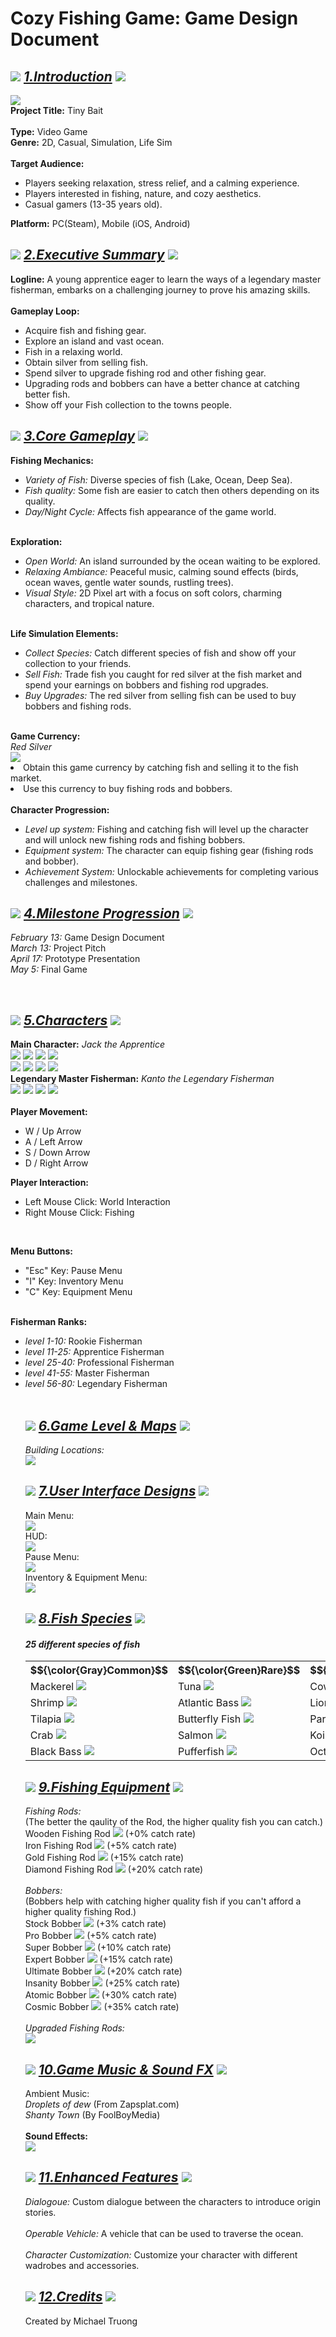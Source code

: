 # Cozy Fishing Game: Game Design Document

<h2 align = left>
<img src = "assets/torch.gif">
<u><i>1.Introduction</i></u> 
<img src = "assets/torch.gif">
</h2>

<p>
<img src = "assets/mm_Title.png">
<br>
<b>Project Title:</b> Tiny Bait
<br>
<br>
<b>Type:</b> Video Game
<br>
<b>Genre:</b> 2D, Casual, Simulation, Life Sim
<br>
<br>
<b>Target Audience:</b> 
<ul>
    <li>Players seeking relaxation, stress relief, and a calming experience.</li>
    <li>Players interested in fishing, nature, and cozy aesthetics.</li>
    <li>Casual gamers (13-35 years old).</li>
</ul>
<b>Platform:</b> PC(Steam), Mobile (iOS, Android)
</p>


<h2 align = left>
<img src = "assets/torch.gif">
<u><i>2.Executive Summary</i></u> 
<img src = "assets/torch.gif">
</h2>


<p>
<b>Logline:</b> A young apprentice eager to learn the ways of a legendary master 
fisherman, embarks on a challenging journey to prove his amazing skills.
<br>
<br>
    <b>Gameplay Loop:</b> 
<br>
<ul>
    <li>Acquire fish and fishing gear.</li>
    <li>Explore an island and vast ocean.</li>
    <li>Fish in a relaxing world.</li>
    <li>Obtain silver from selling fish.</li>
    <li>Spend silver to upgrade fishing rod and other fishing gear.</li>
    <li>Upgrading rods and bobbers can have a better chance at catching better fish.</li>
    <li>Show off your Fish collection to the towns people.</li>
</ul>
</p>


<h2 align = left>
<img src = "assets/torch.gif">
<u><i>3.Core Gameplay</i></u>
<img src = "assets/torch.gif">

</h2>

<p>
<b>Fishing Mechanics:</b>
<ul>
    <li><i>Variety of Fish:</i> Diverse species of fish (Lake, Ocean, Deep Sea).</li>
    <li><i>Fish quality:</i> Some fish are easier to catch then others depending on its quality.</li>
    <li><i>Day/Night Cycle:</i> Affects fish appearance of the game world.</li>
</ul>
<br>
<b>Exploration:</b> 
<ul>
    <li><i>Open World:</i> An island surrounded by the ocean waiting to be explored.</li>
    <li><i>Relaxing Ambiance:</i> Peaceful music, calming sound effects (birds, 
    ocean waves, gentle water sounds, rustling trees).</li>
    <li><i>Visual Style:</i> 2D Pixel art with a focus on soft colors, charming characters, and tropical nature.</li>
</ul>
<br>
<b>Life Simulation Elements:</b>
<ul>
    <li><i>Collect Species:</i> Catch different species of fish and show off your collection to your friends.</li>
    <li><i>Sell Fish:</i> Trade fish you caught for red silver at the fish market and spend your earnings on bobbers and fishing rod upgrades.</li>
    <li><i>Buy Upgrades:</i> The red silver from selling fish can be used to buy bobbers and fishing rods.</li>
</ul>
<br>
<b>Game Currency:</b> 
<br>
<i>Red Silver</i>
<br>
<img src = "assets/Red_Coin.gif">
<li>Obtain this game currency by catching fish and selling it to the fish market.</li>
<li>Use this currency to buy fishing rods and bobbers.</li>
<br>
<b>Character Progression:</b>
<ul>
    <li><i>Level up system:</i> Fishing and catching fish will level up the character and will unlock new fishing rods and fishing bobbers.</li>
    <li><i>Equipment system:</i> The character can equip fishing gear (fishing rods and bobber).
    </li>
    <li><i>Achievement System:</i> Unlockable achievements for completing various challenges and milestones.</li>
</ul>
</p>

<h2 align = left>
<img src = "assets/torch.gif">
<u><i>4.Milestone Progression</i></u>
<img src = "assets/torch.gif">
</h2>

<p>
<i>February 13:</i> Game Design Document
<br>
<i>March 13:</i> Project Pitch
<br>
<i>April 17:</i> Prototype Presentation
<br>
<i>May 5:</i> Final Game
</p>
<br>

<h2 align = left>
<img src = "assets/torch.gif">
<u><i>5.Characters</i></u>
<img src = "assets/torch.gif">
</h2>

<p>
<b>Main Character:</b> <i>Jack the Apprentice</i>
<br>
<img src = "assets/front_Walking_Animation.gif">
<img src = "assets/front_Fishing_Animation.gif">
<img src = "assets/back_Walking_Animation.gif">
<img src = "assets/back_Fishing_Animation.gif">
<br>
<img src = "assets/left_Walking_Animation.gif">
<img src = "assets/left_Fishing_Animation.gif">
<img src = "assets/right_Walking_Animation.gif">
<img src = "assets/right_Fishing_Animation.gif">

<br>
<b>Legendary Master Fisherman:</b> <i>Kanto the Legendary Fisherman</i>
<br>
<img src = "assets/k_Right_Walking_Animation.gif">
<img src = "assets/k_Back_Walking_Animation.gif">
<img src = "assets/k_Front_Walking_Animation.gif">
<img src = "assets/k_Left_Walking_Animation.gif">
<br>
<br>
<b>Player Movement:</b> 
<ul>
    <li>W / Up Arrow</li>
    <li>A / Left Arrow </li>
    <li>S / Down Arrow </li>
    <li>D / Right Arrow </li>
</ul>

<b>Player Interaction:</b> 
<ul>
    <li>Left Mouse Click: World Interaction</li>
    <li>Right Mouse Click: Fishing</li>
</ul>
<br>

<b>Menu Buttons:</b> 
<ul>
    <li>"Esc" Key: Pause Menu</li>
    <li>"I" Key: Inventory Menu</li>
    <li>"C" Key: Equipment Menu</li>
</ul>
<br>
<b>Fisherman Ranks:</b>
<ul>
    <li><i>level 1-10:</i> Rookie Fisherman</li>
    <li><i>level 11-25:</i> Apprentice Fisherman</li>
    <li><i>level 25-40:</i> Professional Fisherman</li>
    <li><i>level 41-55:</i> Master Fisherman</li>
    <li><i>level 56-80:</i> Legendary Fisherman</li>
<br>


<h2 align = left>
<img src = "assets/torch.gif">
<u><i>6.Game Level & Maps</i></u>
<img src = "assets/torch.gif">
</h2>
<p>
<i>Building Locations:</i>
<br>
<img src = "assets/Island_Level_Concept_1_With_location.png">
<br>

</p>

<h2 align = left>
<img src = "assets/torch.gif">
<u><i>7.User Interface Designs</i></u>
<img src = "assets/torch.gif">
</h2>

<p>
Main Menu:
<br>
<img src = "assets/main_Menu_Concept.png">
<br>
HUD:
<br>
<img src = "assets/In_Game_UI_Concept.png">
<br>
Pause Menu:
<br>
<img src = "assets/Pause_Menu.png">
<br>
Inventory & Equipment Menu:
<br>
<img src = "assets/Inventory_Menu_Concept_2.png">







</p>

<h2 align = left>
<img src = "assets/torch.gif">
<u><i>8.Fish Species</i></u>
<img src = "assets/torch.gif">
</h2>

<h4><i>25 different species of fish</i></h4>

<table>
<tr>
<th>$${\color{Gray}Common}$$</th>
<th>$${\color{Green}Rare}$$</th>
<th>$${\color{Blue}Unique}$$</th>
<th>$${\color{Purple}Elite}$$</th>
<th>$${\color{Orange}Mythic}$$</th>
</tr>
<tr>
    <td>Mackerel <img src = "assets/mackeral_Fish.png"></td>
    <td>Tuna <img src = "assets/tuna.png"></td>
    <td>Cow Fish <img src = "assets/cow_Fish.png"></td>
    <td>Clown Fish <img src = "assets/clown_Fish.png"></td>
    <td>Axolotl <img src = "assets/axolotl.png"></td>
</tr>
<tr>
    <td>Shrimp <img src ="assets/shrimp.png"></td>
    <td>Atlantic Bass <img src = "assets/atlantic_Bass.png"></td>
    <td>Lion Fish <img src = "assets/lion_Fish.png"></td>
    <td>Angel Fish <img src = "assets/angel_Fish.png"></td>
    <td>Angler Fish <img src = "assets/angler_Fish.png"></td>
</tr>
<tr>
    <td>Tilapia <img src = "assets/tilapia.png"></td>
    <td>Butterfly Fish <img src = "assets/butterfly_Fish.png"></td>
    <td>Parrot Fish <img src = "assets/parrot_Fish.png"></td>
    <td>King Salmon <img src = "assets/king_Salmon.png"></td>
    <td>Black Goldfish <img src = "assets/black_Goldfish.png"></td>

</tr>
<tr>
<td>Crab <img src = "assets/crab.png"></td>
<td>Salmon <img src ="assets/salmon.png"></td>
<td>Koi <img src = "assets/koi.png"></td>
<td>Piranha <img src = "assets/piranha.png"></td>
<td>Gray Shark <img src ="assets/gray_Shark.png">
</tr>
<tr>
<td>Black Bass <img src = "assets/black_Bass.png"></td>
<td>Pufferfish <img src = "assets/puffer_Fish.png"></td>
<td>Octopus <img src = "assets/octopus.png"></td>
<td>Eel <img src = "assets/eel.png"></td>
<td>Blue Lobster <img src = "assets/blue_Lobster.png">


</table>

<h2 align = left>
<img src = "assets/torch.gif">
<u><i>9.Fishing Equipment</i></u>
<img src = "assets/torch.gif">
</h2>
<p>
<i>Fishing Rods:</i>
<br>
(The better the qaulity of the Rod, the higher quality fish you can catch.)
<br>
Wooden Fishing Rod
<img src = "assets/wood_Rod.png"> (+0% catch rate)
<br>
Iron Fishing Rod
<img src = "assets/iron_Rod.png"> (+5% catch rate)
<br>
Gold Fishing Rod
<img src = "assets/gold_Rod.png"> (+15% catch rate)
<br>
Diamond Fishing Rod
<img src = "assets/diamond_Rod.png"> (+20% catch rate)
<br>
<br>
<i>Bobbers:</i>
<br>
(Bobbers help with catching higher quality fish if you can't afford a higher quality fishing Rod.)
<br>
Stock Bobber <img src = "assets/Bobber_1.png"> (+3% catch rate)
<br>
Pro Bobber <img src = "assets/Bobber_2.png"> (+5% catch rate)
<br>
Super Bobber <img src ="assets/Bobber_3.png"> (+10% catch rate)
<br>
Expert Bobber <img src = "assets/Bobber_4.png"> (+15% catch rate)
<br>
Ultimate Bobber <img src = "assets/Bobber_5.png"> (+20% catch rate)
<br>
Insanity Bobber <img src = "assets/Bobber_6.png"> (+25% catch rate)
<br>
Atomic Bobber <img src = "assets/Bobber_7.png"> (+30% catch rate)
<br>
Cosmic Bobber <img src = "assets/Bobber_8.png"> (+35% catch rate)
<br>
<br>
<i>Upgraded Fishing Rods:</i>
<br>
<img src = "assets/upgraded_Rods_All.png">



</p>
<h2 align = left>
<img src = "assets/torch.gif">
<u><i>10.Game Music & Sound FX</i></u>
<img src = "assets/torch.gif">
</h2>

<p>
Ambient Music:
<br>
<i>Droplets of dew</i> (From Zapsplat.com)
<br>
<i>Shanty Town</i> (By FoolBoyMedia)
<br>
<br>
<b>Sound Effects:</b>
<br>
<img src = "assets/sounds.png">
<br>


</p>

<h2 align = left>
<img src = "assets/torch.gif">
<u><i>11.Enhanced Features</i></u>
<img src = "assets/torch.gif">
</h2>
<p>
<i>Dialogoue:</i> Custom dialogue between the characters to introduce origin stories.
<br>
<br>
<i>Operable Vehicle:</i>  A vehicle that can be used to traverse the ocean.
<br>
<br>
<i>Character Customization:</i> Customize your character with different wadrobes and accessories.
</p>

</p>

<h2 align = left>
<img src = "assets/torch.gif">
<u><i>12.Credits</i></u>
<img src = "assets/torch.gif">
</h2>
<p>
Created by Michael Truong
</p>












